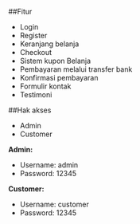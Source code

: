 ##Fitur
- Login
- Register
- Keranjang belanja
- Checkout
- Sistem kupon Belanja
- Pembayaran melalui transfer bank
- Konfirmasi pembayaran
- Formulir kontak
- Testimoni

##Hak akses
- Admin
- Customer

**Admin:**
- Username: admin
- Password: 12345

**Customer:**
- Username: customer
- Password: 12345
